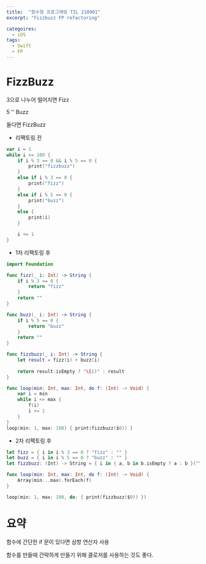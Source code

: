 ```yaml
---
title:  "함수형 프로그래밍 TIL 210901"
excerpt: "Fizzbuzz FP refactoring"

categoires: 
  - iOS
tags:
  - Swift
  - FP
---
```


# FizzBuzz

3으로 나누어 떨어지면 Fizz

5 '' Buzz

둘다면 FizzBuzz

- 리팩토링 전

```swift
var i = 1
while i <= 100 {
    if i % 3 == 0 && i % 5 == 0 {
        print("fizzbuzz")
    }
    else if i % 3 == 0 {
        print("fizz")
    }
    else if i % 5 == 0 {
        print("buzz")
    }
    else {
        print(i)
    }

    i += 1
}
```

- 1차 리팩토링 후

```swift
import Foundation

func fizz(_ i: Int) -> String {
    if i % 3 == 0 {
        return "fizz"
    }
    return ""
}

func buzz(_ i: Int) -> String {
    if i % 5 == 0 {
        return "buzz"
    }
    return ""
}

func fizzbuzz(_ i: Int) -> String {
    let result = fizz(i) + buzz(i)
    
    return result.isEmpty ? "\(i)" : result
}

func loop(min: Int, max: Int, do f: (Int) -> Void) {
    var i = min
    while i <= max {
        f(i)
        i += 1
    }
}
loop(min: 1, max: 100) { print(fizzbuzz($0)) }
```

- 2차 리팩토링 후

```swift
let fizz = { i in i % 3 == 0 ? "fizz" : "" }
let buzz = { i in i % 5 == 0 ? "buzz" : "" }
let fizzbuzz: (Int) -> String = { i in { a, b in b.isEmpty ? a : b }("\(i)", fizz(i) + buzz(i)) }

func loop(min: Int, max: Int, do f: (Int) -> Void) {
    Array(min...max).forEach(f)
}

loop(min: 1, max: 100, do: { print(fizzbuzz($0)) })
```

# 요약

함수에 간단한 if 문이 있다면 삼항 연산자 사용

함수를 만들때 간략하게 만들기 위해 클로저를 사용하는 것도 좋다.
